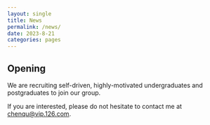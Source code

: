 ```yaml
---
layout: single
title: News
permalink: /news/
date: 2023-8-21
categories: pages
---
```

## Opening
We are recruiting self-driven, highly-motivated undergraduates and postgraduates to join our group.

If you are interested, please do not hesitate to contact me at chenqu@vip.126.com.
